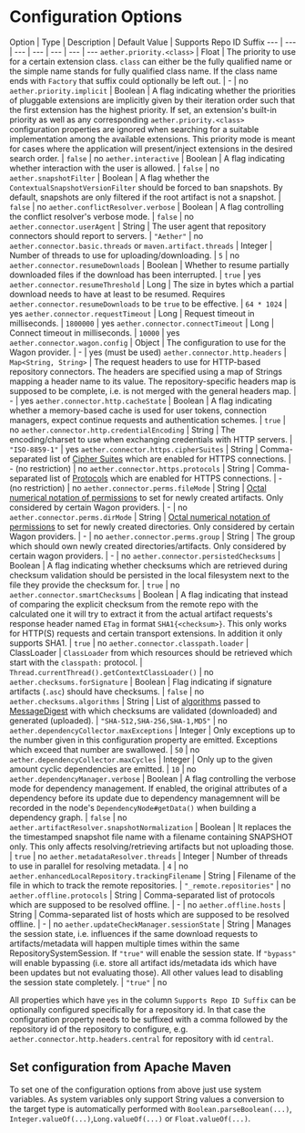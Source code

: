 # Configuration Options

Option | Type | Description | Default Value | Supports Repo ID Suffix
--- | --- | --- | --- | --- | --- | ---
`aether.priority.<class>` | Float | The priority to use for a certain extension class. `class` can either be the fully qualified name or the simple name stands for fully qualified class name. If the class name ends with `Factory` that suffix could optionally be left out. | - |  no
`aether.priority.implicit` | Boolean | A flag indicating whether the priorities of pluggable extensions are implicitly given by their iteration order such that the first extension has the highest priority. If set, an extension's built-in priority as well as any corresponding `aether.priority.<class>` configuration properties are ignored when searching for a suitable implementation among the available extensions. This priority mode is meant for cases where the application will present/inject extensions in the desired search order. | `false` | no
`aether.interactive` | Boolean | A flag indicating whether interaction with the user is allowed. | `false` | no
`aether.snapshotFilter` | Boolean | A flag whether the `ContextualSnapshotVersionFilter` should be forced to ban snapshots. By default, snapshots are only filtered if the root artifact is not a snapshot. | `false` | no
`aether.conflictResolver.verbose` | Boolean | A flag controlling the conflict resolver's verbose mode. | `false` | no
`aether.connector.userAgent` | String | The user agent that repository connectors should report to servers. |  `"Aether"` | no
`aether.connector.basic.threads` or `maven.artifact.threads` | Integer | Number of threads to  use for uploading/downloading. | `5` | no
`aether.connector.resumeDownloads` | Boolean | Whether to resume partially downloaded files if the download has been interrupted. | `true` | yes
`aether.connector.resumeThreshold` | Long | The size in bytes which a partial download needs to have at least to be resumed. Requires `aether.connector.resumeDownloads` to be `true` to be effective. | `64 * 1024` | yes
`aether.connector.requestTimeout` | Long | Request timeout in milliseconds. | `1800000` | yes
`aether.connector.connectTimeout` | Long | Connect timeout in milliseconds. | `10000` | yes
`aether.connector.wagon.config` | Object | The configuration to use for the Wagon provider. | - | yes (must be used)
`aether.connector.http.headers` | `Map<String, String>` | The request headers to use for HTTP-based repository connectors. The headers are specified using a map of Strings mapping a header name to its value. The repository-specific headers map is supposed to be complete, i.e. is not merged with the general headers map. | - | yes
`aether.connector.http.cacheState` | Boolean | A flag indicating whether a memory-based cache is used for user tokens, connection managers, expect continue requests and authentication schemes. | `true` | no
`aether.connector.http.credentialEncoding` | String | The encoding/charset to use when exchanging credentials with HTTP servers. | `"ISO-8859-1"` | yes
`aether.connector.https.cipherSuites` | String | Comma-separated list of [Cipher Suites](https://docs.oracle.com/javase/7/docs/technotes/guides/security/StandardNames.html#ciphersuites) which are enabled for HTTPS connections. | - (no restriction) | no
`aether.connector.https.protocols` | String | Comma-separated list of [Protocols](https://docs.oracle.com/javase/7/docs/technotes/guides/security/StandardNames.html#jssenames) which are enabled for HTTPS connections. | - (no restriction) | no
`aether.connector.perms.fileMode` | String | [Octal numerical notation of permissions](https://en.wikipedia.org/wiki/File_system_permissions#Numeric_notation) to set for newly created artifacts. Only considered by certain Wagon providers. | - | no
`aether.connector.perms.dirMode` | String | [Octal numerical notation of permissions](https://en.wikipedia.org/wiki/File_system_permissions#Numeric_notation) to set for newly created directories. Only considered by certain Wagon providers. | - | no
`aether.connector.perms.group` | String | The group which should own newly created directories/artifacts. Only considered by certain wagon providers. | - | no
`aether.connector.persistedChecksums` | Boolean | A flag indicating whether checksums which are retrieved during checksum validation should be persisted in the local filesystem next to the file they provide the checksum for. | `true` | no
`aether.connector.smartChecksums` | Boolean | A flag indicating that instead of comparing the explicit checksum from the remote repo with the calculated one it will try to extract it from the actual artifact requests's response header named `ETag` in format `SHA1{<checksum>}`. This only works for HTTP(S) requests and certain transport extensions. In addition it only supports SHA1. | `true` | no
`aether.connector.classpath.loader` | ClassLoader | `ClassLoader` from which resources should be retrieved which start with the `classpath:` protocol. | `Thread.currentThread().getContextClassLoader()` | no
`aether.checksums.forSignature` | Boolean | Flag indicating if signature artifacts (`.asc`) should have checksums. | `false` | no
`aether.checksums.algorithms` | String | List of [algorithms](https://docs.oracle.com/javase/7/docs/technotes/guides/security/StandardNames.html#MessageDigest) passed to [MessageDigest](hhttps://docs.oracle.com/javase/7/docs/api/java/security/MessageDigest.html) with which checksums are validated (downloaded) and generated (uploaded). | `"SHA-512,SHA-256,SHA-1,MD5"` | no
`aether.dependencyCollector.maxExceptions` | Integer | Only exceptions up to the number given in this configuration property are emitted. Exceptions which exceed that number are swallowed. | `50` | no
`aether.dependencyCollector.maxCycles` | Integer | Only up to the given amount cyclic dependencies are emitted. | `10` | no
`aether.dependencyManager.verbose` | Boolean | A flag controlling the verbose mode for dependency management. If enabled, the original attributes of a dependency before its update due to dependency managemnent will be recorded in the node's `DependencyNode#getData()` when building a dependency graph. | `false` | no
`aether.artifactResolver.snapshotNormalization` | Boolean | It replaces the the timestamped snapshot file name with a filename containing SNAPSHOT only. This only affects resolving/retrieving artifacts but not uploading those. | `true` | no
`aether.metadataResolver.threads` | Integer | Number of threads to use in parallel for resolving metadata. | `4` | no
`aether.enhancedLocalRepository.trackingFilename` | String | Filename of the file in which to track the remote repositories. | `"_remote.repositories"` | no
`aether.offline.protocols` | String | Comma-separated list of protocols which are supposed to be resolved offline. | - | no
`aether.offline.hosts` | String | Comma-separated list of hosts which are supposed to be resolved offline. | - | no
`aether.updateCheckManager.sessionState` | String | Manages the session state, i.e. influences if the same download requests to artifacts/metadata will happen multiple times within the same RepositorySystemSession. If `"true"` will enable the session state. If `"bypass"` will enable bypassing (i.e. store all artifact ids/metadata ids which have been updates but not evaluating those). All other values lead to disabling the session state completely. | `"true"` | no

All properties which have `yes` in the column `Supports Repo ID Suffix` can be optionally configured specifically for a repository id. In that case the configuration property needs to be suffixed with a comma followed by the repository id of the repository to configure, e.g. `aether.connector.http.headers.central` for repository with id `central`.


## Set configuration from Apache Maven

To set one of the configuration options from above just use system variables. As system variables only support String values a conversion to the target type is automatically performed with `Boolean.parseBoolean(...)`, `Integer.valueOf(...)`,`Long.valueOf(...)` or `Float.valueOf(...)`.

